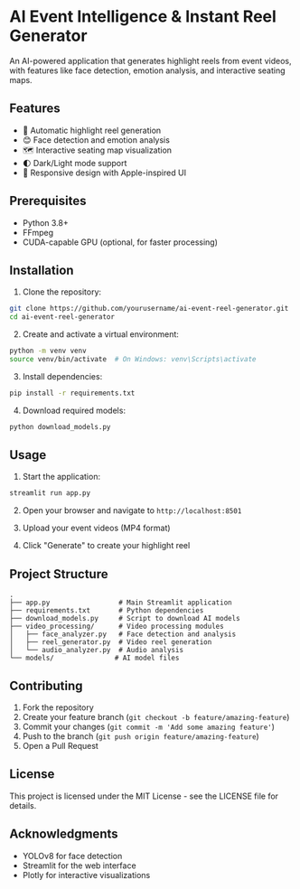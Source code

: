 # AI Event Intelligence & Instant Reel Generator

An AI-powered application that generates highlight reels from event videos, with features like face detection, emotion analysis, and interactive seating maps.

## Features

- 🎥 Automatic highlight reel generation
- 😊 Face detection and emotion analysis
- 🗺️ Interactive seating map visualization
- 🌓 Dark/Light mode support
- 📱 Responsive design with Apple-inspired UI

## Prerequisites

- Python 3.8+
- FFmpeg
- CUDA-capable GPU (optional, for faster processing)

## Installation

1. Clone the repository:
```bash
git clone https://github.com/yourusername/ai-event-reel-generator.git
cd ai-event-reel-generator
```

2. Create and activate a virtual environment:
```bash
python -m venv venv
source venv/bin/activate  # On Windows: venv\Scripts\activate
```

3. Install dependencies:
```bash
pip install -r requirements.txt
```

4. Download required models:
```bash
python download_models.py
```

## Usage

1. Start the application:
```bash
streamlit run app.py
```

2. Open your browser and navigate to `http://localhost:8501`

3. Upload your event videos (MP4 format)

4. Click "Generate" to create your highlight reel

## Project Structure

```
.
├── app.py                 # Main Streamlit application
├── requirements.txt       # Python dependencies
├── download_models.py     # Script to download AI models
├── video_processing/      # Video processing modules
│   ├── face_analyzer.py   # Face detection and analysis
│   ├── reel_generator.py  # Video reel generation
│   └── audio_analyzer.py  # Audio analysis
└── models/               # AI model files
```

## Contributing

1. Fork the repository
2. Create your feature branch (`git checkout -b feature/amazing-feature`)
3. Commit your changes (`git commit -m 'Add some amazing feature'`)
4. Push to the branch (`git push origin feature/amazing-feature`)
5. Open a Pull Request

## License

This project is licensed under the MIT License - see the LICENSE file for details.

## Acknowledgments

- YOLOv8 for face detection
- Streamlit for the web interface
- Plotly for interactive visualizations 